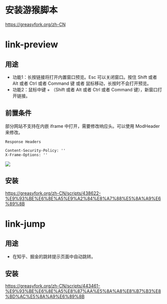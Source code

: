 # 安装游猴脚本

https://greasyfork.org/zh-CN

# link-preview

## 用途

- 功能1：长按链接将打开内置窗口预览。Esc 可以关闭窗口。按住 Shift 或者 Alt 或者 Ctrl 或者 Command 键 或者 鼠标移动，长按时不会打开预览。
- 功能2：鼠标中键 + （Shift 或者 Alt 或者 Ctrl 或者 Command 键），新窗口打开链接。

## 前置条件

部分网站不支持在内嵌 iframe 中打开，需要修改响应头。可以使用 ModHeader 来修改。

```
Response Headers

Content-Security-Policy: ''
X-Frame-Options: ''
```

![](http://check-note-image.scauhelper.club/be2519b8f0c7030da2039b18fd640106)

## 安装

https://greasyfork.org/zh-CN/scripts/438622-%E9%93%BE%E6%8E%A5%E9%A2%84%E8%A7%88%E5%8A%A9%E6%89%8B

# link-jump

## 用途

- 在知乎、掘金的跳转提示页面中自动跳转。

## 安装

https://greasyfork.org/zh-CN/scripts/443461-%E9%93%BE%E6%8E%A5%E8%87%AA%E5%8A%A8%E8%B7%B3%E8%BD%AC%E5%8A%A9%E6%89%8B